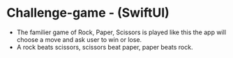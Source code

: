 # Challenge-game  -  (SwiftUI)
- The familier game of Rock, Paper, Scissors is played like this the app will choose a move and ask user to win or lose.
- A rock beats scissors, scissors beat paper, paper beats rock.
